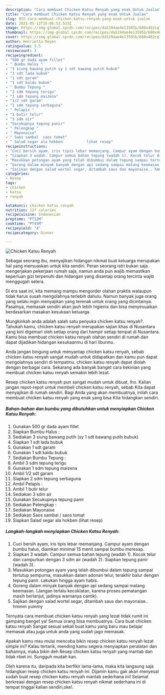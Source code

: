```yaml
---
description: "Cara membuat Chicken Katsu Renyah yang enak Untuk Jualan"
title: "Cara membuat Chicken Katsu Renyah yang enak Untuk Jualan"
slug: 955-cara-membuat-chicken-katsu-renyah-yang-enak-untuk-jualan
date: 2021-05-12T15:06:53.533Z
image: https://img-global.cpcdn.com/recipes/da5194ae4e13595b/680x482cq70/chicken-katsu-renyah-foto-resep-utama.jpg
thumbnail: https://img-global.cpcdn.com/recipes/da5194ae4e13595b/680x482cq70/chicken-katsu-renyah-foto-resep-utama.jpg
cover: https://img-global.cpcdn.com/recipes/da5194ae4e13595b/680x482cq70/chicken-katsu-renyah-foto-resep-utama.jpg
author: Henrietta Reyes
ratingvalue: 3.5
reviewcount: 3
recipeingredient:
- "500 gr dada ayam fillet"
- " Bumbu Halus "
- "3 siung bawang putih sy 1 sdt bawang putih bubuk"
- "1 sdt lada bubuk"
- "1 sdt garam"
- "1 sdt kaldu bubuk"
- " Bumbu Tepung "
- "3 sdm tepung terigu"
- "1 sdm tepung maizena"
- "1/2 sdt garam"
- "2 sdm tepung serbaguna"
- " Pelapis "
- "1 butir telur"
- "3 sdm air"
- "Secukupnya tepung panir"
- " Pelengkap "
- " Mayonaise"
- " Saos sambal  saos tomat"
- " Salad segar ala hokben           lihat resep"
recipeinstructions:
- "Cuci bersih ayam, iris tipis lebar memanjang. Campur ayam dengan bumbu halus, diamkan minimal 15 menit sampai bumbu meresap."
- "Siapkan 3 wadah. Campur semua bahan tepung (wadah 1). Kocok telur dan campurkan dengan 3 sdm air (wadah 2). Siapkan tepung panir (wadah 3)."
- "Masukkan potongan ayam yang telah dibumbui dalam tepung sampai tertutup sempurna, masukkan dalam adonan telur, terakhir balur dengan tepung panir. Lakukan hingga ayam habis."
- "Goreng dalam minyak banyak dengan api sedang sampai matang keemasan. (Jangan terlalu kecoklatan, karena proses pematangan masih berlanjut, jadinya warnanya cantik)."
- "Sajikan dengan salad wortel segar, ditambah saus dan mayonaise.. hmmm yummy"
categories:
- Resep
tags:
- chicken
- katsu
- renyah

katakunci: chicken katsu renyah 
nutrition: 127 calories
recipecuisine: Indonesian
preptime: "PT12M"
cooktime: "PT45M"
recipeyield: "4"
recipecategory: Dinner

---
```



![Chicken Katsu Renyah](https://img-global.cpcdn.com/recipes/da5194ae4e13595b/680x482cq70/chicken-katsu-renyah-foto-resep-utama.jpg)

Sebagai seorang ibu, menyajikan hidangan nikmat buat keluarga merupakan hal yang memuaskan untuk kita sendiri. Peran seorang istri bukan saja mengerjakan pekerjaan rumah saja, namun anda pun wajib memastikan keperluan gizi terpenuhi dan hidangan yang disantap orang tercinta wajib menggugah selera.

Di era  saat ini, kita memang mampu mengorder olahan praktis walaupun tidak harus susah mengolahnya terlebih dahulu. Namun banyak juga orang yang selalu ingin menyajikan yang terenak untuk orang yang dicintainya. Pasalnya, memasak sendiri akan jauh lebih higienis dan bisa menyesuaikan berdasarkan masakan kesukaan keluarga. 



Mungkinkah anda adalah salah satu penyuka chicken katsu renyah?. Tahukah kamu, chicken katsu renyah merupakan sajian khas di Nusantara yang kini digemari oleh setiap orang dari hampir setiap tempat di Nusantara. Kamu bisa membuat chicken katsu renyah olahan sendiri di rumah dan dapat dijadikan hidangan kesukaanmu di hari liburmu.

Anda jangan bingung untuk menyantap chicken katsu renyah, sebab chicken katsu renyah sangat mudah untuk didapatkan dan kamu pun dapat mengolahnya sendiri di tempatmu. chicken katsu renyah dapat diolah dengan berbagai cara. Sekarang ada banyak banget cara kekinian yang membuat chicken katsu renyah semakin lebih lezat.

Resep chicken katsu renyah pun sangat mudah untuk dibuat, lho. Kalian jangan repot-repot untuk membeli chicken katsu renyah, sebab Kita dapat menyajikan di rumah sendiri. Bagi Anda yang akan membuatnya, inilah cara membuat chicken katsu renyah yang enak yang bisa Kita hidangkan sendiri.

<!--inarticleads1-->

##### Bahan-bahan dan bumbu yang dibutuhkan untuk menyiapkan Chicken Katsu Renyah:

1. Gunakan 500 gr dada ayam fillet
1. Siapkan  Bumbu Halus :
1. Sediakan 3 siung bawang putih (sy 1 sdt bawang putih bubuk)
1. Siapkan 1 sdt lada bubuk
1. Gunakan 1 sdt garam
1. Gunakan 1 sdt kaldu bubuk
1. Sediakan  Bumbu Tepung :
1. Ambil 3 sdm tepung terigu
1. Gunakan 1 sdm tepung maizena
1. Ambil 1/2 sdt garam
1. Siapkan 2 sdm tepung serbaguna
1. Ambil  Pelapis :
1. Ambil 1 butir telur
1. Sediakan 3 sdm air
1. Gunakan Secukupnya tepung panir
1. Sediakan  Pelengkap :
1. Sediakan  Mayonaise
1. Sediakan  Saos sambal / saos tomat
1. Siapkan  Salad segar ala hokben           (lihat resep)




<!--inarticleads2-->

##### Langkah-langkah menyiapkan Chicken Katsu Renyah:

1. Cuci bersih ayam, iris tipis lebar memanjang. Campur ayam dengan bumbu halus, diamkan minimal 15 menit sampai bumbu meresap.
1. Siapkan 3 wadah. Campur semua bahan tepung (wadah 1). Kocok telur dan campurkan dengan 3 sdm air (wadah 2). Siapkan tepung panir (wadah 3).
1. Masukkan potongan ayam yang telah dibumbui dalam tepung sampai tertutup sempurna, masukkan dalam adonan telur, terakhir balur dengan tepung panir. Lakukan hingga ayam habis.
1. Goreng dalam minyak banyak dengan api sedang sampai matang keemasan. (Jangan terlalu kecoklatan, karena proses pematangan masih berlanjut, jadinya warnanya cantik).
1. Sajikan dengan salad wortel segar, ditambah saus dan mayonaise.. hmmm yummy




Ternyata cara membuat chicken katsu renyah yang lezat tidak rumit ini gampang banget ya! Semua orang bisa membuatnya. Cara buat chicken katsu renyah Sangat sesuai sekali buat kamu yang baru mau belajar memasak atau juga untuk anda yang sudah jago memasak.

Apakah kamu mau mulai mencoba bikin resep chicken katsu renyah lezat simple ini? Kalau tertarik, mending kamu segera menyiapkan peralatan dan bahannya, maka bikin deh Resep chicken katsu renyah yang mantab dan tidak ribet ini. Sungguh mudah kan. 

Oleh karena itu, daripada kita berfikir lama-lama, maka kita langsung saja hidangkan resep chicken katsu renyah ini. Dijamin kamu gak akan menyesal sudah buat resep chicken katsu renyah mantab sederhana ini! Selamat berkreasi dengan resep chicken katsu renyah nikmat sederhana ini di tempat tinggal kalian sendiri,oke!.

